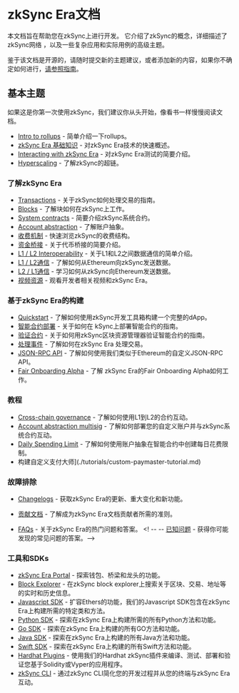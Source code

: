 # zkSync Era文档

本文档旨在帮助您在zkSync上进行开发。
它介绍了zkSync的概念，详细描述了zkSync网络 ，以及一些复杂应用和实际用例的高级主题。

鉴于该文档是开源的，请随时提交新的主题建议，或者添加新的内容，如果你不确定如何进行，[请参照指南](./troubleshooting/docs-contribution/docs.md)。

## 基本主题

如果这是你第一次使用zkSync，我们建议你从头开始，像看书一样慢慢阅读文档。

- [Intro to rollups](./fundamentals/rollups.md) - 简单介绍一下rollups。
- [zkSync Era 基础知识](./fundamentals/zkSync.md) - 对zkSync Era技术的快速概述。
- [Interacting with zkSync Era](./fundamentals/interacting.md) - 对zkSync Era测试的简要介绍。
- [Hyperscaling](./fundamentals/hyperscaling.md) - 了解zkSync的超链。

### 了解zkSync Era

- [Transactions](./developer-guides/transactions/transactions.md) - 关于zkSync如何处理交易的指南。
- [Blocks](./developer-guides/transactions/blocks.md) - 了解块如何在zkSync上工作。
- [System contracts](./developer-guides/system-contracts.md) - 简要介绍zkSync系统合约。
- [Account abstraction](./developer-guides/aa.md) - 了解账户抽象。
- [收费机制](./developer-guides/transactions/fee-model.md) - 快速浏览zkSync的收费结构。
- [资金桥接](./developer-guides/bridging/bridging-asset.md) - 关于代币桥接的简要介绍。
- [L1 / L2 Interoperability](./developer-guides/bridging/l1-l2-interop.md) - 关于L1和L2之间数据通信的简单介绍。
- [L1 / L2通信](./developer-guides/bridging/l1-l2.md) - 了解如何从Ethereum向zkSync发送数据。
- [L2 / L1通信](./developer-guides/bridging/l2-l1.md) - 学习如何从zkSync向Ethereum发送数据。
- [视频资源](./developer-guides/videos.md) - 观看开发者相关视频和zkSync Era。

### 基于zkSync Era的构建

- [Quickstart](./building-on-zksync/hello-world.md) - 了解如何使用zkSync开发工具箱构建一个完整的dApp。
- [智能合约部署](./building-on-zksync/contracts/contracts.md) - 关于如何在 kSync上部署智能合约的指南。
- [验证合约](./building-on-zksync/contracts/contract-verification.md) - 关于如何用zkSync区块资源管理器验证智能合约的指南。
- [处理事件](./building-on-zksync/events.md) - 了解如何在zkSync Era 处理交易。
- [JSON-RPC API](./building-on-zksync/rpc.md) - 了解如何使用我们类似于Ethereum的自定义JSON-RPC API。
- [Fair Onboarding Alpha](./building-on-zksync/fair-onboarding-alpha.md) - 了解 zkSync Era的Fair Onboarding Alpha如何工作。

### 教程

- [Cross-chain governance](./tutorials/cross-chain-tutorial.md) - 了解如何使用L1到L2的合约互动。
- [Account abstraction multisig](./tutorials/custom-aa-tutorial.md) - 了解如何部署您的自定义账户并与zkSync系统合约互动。
- [Daily Spending Limit](./tutorials/aa-daily-spend-limit.md) - 了解如何使用账户抽象在智能合约中创建每日花费限制。
- 构建自定义支付大师](./tutorials/custom-paymaster-tutorial.md) 

### 故障排除

- [Changelogs](./troubleshooting/changelog.md) - 获取zkSync Era的更新、重大变化和新功能。

- [贡献文档](./troubleshooting/docs-contribution/docs.md) - 了解成为zkSync Era文档贡献者所需的准则。

- [FAQs](./troubleshooting/faq.md) - 关于zkSync Era的热门问题和答案。
  <! -- -- [已知问题](./troubleshooting/known-issues.md) - 获得你可能发现的常见问题的答案。-->
  
  <!-- - [重要链接](./troubleshooting/important-links.md) - 获得重要链接的快速参考。-->
  
  <!-- - [状态](./troubleshooting/status.md) - 获得我们目前正在进行的工作的更新。-->

### 工具和SDKs

- [zkSync Era Portal](https://portal.zksync.io) - 探索钱包、桥梁和龙头的功能。
- [Block Explorer](../api/tools/block-explorer/) - 在zkSync block explorer上搜索关于区块、交易、地址等的实时和历史信息。
- [Javascript SDK](./api/js/) - 扩容Ethers的功能，我们的Javascript SDK包含在zkSync Era上构建所需的特定类和方法。
- [Python SDK](./api/python/) - 探索在zkSync Era上构建所需的所有Python方法和功能。
- [Go SDK](../api/go/) - 探索在zkSync Era上构建的所有GO方法和功能。
- [Java SDK](../api/java/) - 探索在zkSync Era上构建的所有Java方法和功能。
- [Swift SDK](../api/java/) - 探索在zkSync Era上构建的所有Swift方法和功能。
- [Hardhat Plugins](./api/hardhat/) - 使用我们的Hardhat zkSync插件来编译、测试、部署和验证您基于Solidity或Vyper的应用程序。
- [zkSync CLI](./api/tools/zksync-cli/) - 通过zkSync CLI简化您的开发过程并从您的终端与zkSync Era互动。
